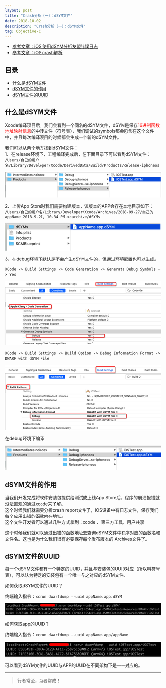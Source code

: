```yaml
---
layout: post
title: "Crash分析（一）：dSYM文件"
date: 2018-10-02
description: "Crash分析（一）：dSYM文件"
tag: Objective-C
---
```





- [参考文章：iOS 使用dSYM分析友盟错误日志](https://www.jianshu.com/p/adcf5ff5e5b2)
- [参考文章：iOS crash解析](https://www.jianshu.com/p/5e2455bdba38)


## 目录
- [什么是dSYM文件](#content1)   
- [dSYM文件的作用](#content2)   
- [dSYM文件的UUID](#content3)   




<!-- ************************************************ -->
## <a id="content1"></a>什么是dSYM文件

Xcode编译项目后，我们会看到一个同名的dSYM文件，dSYM是保存<span style="color:red">16进制函数地址映射信息</span>的中转文件（符号表），我们调试的symbols都会包含在这个文件中，并且每次编译项目的时候都会生成一个新的dSYM文件。

我们可以从两个地方找到dSYM文件：       
1、在release环境下，工程编译完成后，在下面目录下可以看到dSYM文件：           
`/Users/自己的用户名/Library/Developer/Xcode/DerivedData/Build/Products/Release-iphoneos`      

<img src="/images/underlying/other7.png" alt="img">

2、上传App Store时我们需要构建版本，该版本的APP会存在本地目录如下：       
`/Users/自己的用户名/Library/Developer/Xcode/Archives/2018-09-27/自己的appName 2018-9-27, 10.34 PM.xcarchive/dSYMs`    

<img src="/images/underlying/other8.png" alt="img">

3、在debug环境下默认是不会产生dSYM文件的，但通过环境配置也可以生成。    

`XCode -> Build Settings -> Code Generation -> Generate Debug Symbols -> Yes`

<img src="/images/underlying/other9.png" alt="img">

`XCode -> Build Settings -> Build Option -> Debug Information Format -> DWARF with dSYM File`

<img src="/images/underlying/other10.png" alt="img">

在debug环境下编译 

<img src="/images/underlying/other11.png" alt="img">





<!-- ************************************************ -->
## <a id="content2"></a>dSYM文件的作用

当我们开发完成将软件安装包提供给测试或上线App Store后，程序的崩溃报错就没法直观的通过xcode来了解。     
这个时候我们就需要分析crash report文件了，iOS设备中有日志文件，保存我们每个应用出错的函数内存地址。      
这个文件开发者可以通过几种方式拿到：xcode 、第三方工具、用户共享

这个时候我们就可以通过出错的函数地址去查询dSYM文件中程序对应的函数名和文件名。这也是为什么我们很有必要保存每个发布版本的 Archives文件了。






<!-- ************************************************ -->
## <a id="content3"></a>dSYM文件的UUID

每一个dSYM文件都有一个特定的UUID，并且与安装包的UUID对应（所以叫符号表），可以认为特定的安装包有一个唯一与之对应的dSYM文件。

如何获取dSYM文件的UUID？

终端输入指令：`xcrun dwarfdump --uuid appName.app.dSYM`

<img src="/images/underlying/other12.png" alt="img">

如何获取app的UUID？

终端输入指令：`xcrun dwarfdump --uuid appName.app/appName`

<img src="/images/underlying/other13.png" alt="img">

可以看到dSYM文件的UUID与APP的UUID在不同架构下是一一对应的。


----------
>  行者常至，为者常成！


